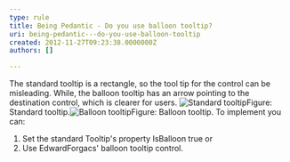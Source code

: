 ```yaml
---
type: rule
title: Being Pedantic - Do you use balloon tooltip?
uri: being-pedantic---do-you-use-balloon-tooltip
created: 2012-11-27T09:23:38.0000000Z
authors: []

---
```


 
The standard tooltip is a rectangle, so the tool tip for the control can be misleading. While, the balloon tooltip has an arrow pointing to the destination control, which is clearer for users.
   ​![Standard tooltip](http&#58;//www.ssw.com.au/ssw/Standards/Rules/Images/BadTooltip.gif)Figure: Standard tooltip.![Balloon tooltip](http&#58;//www.ssw.com.au/ssw/Standards/Rules/Images/GoodTooltip.gif)Figure: Balloon tooltip.
To implement you can:

1. Set the standard Tooltip's property IsBalloon true or
2. Use EdwardForgacs' balloon tooltip control.


